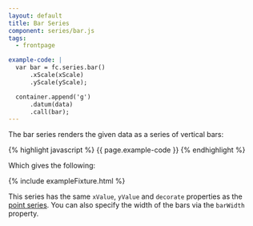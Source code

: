 ```yaml
---
layout: default
title: Bar Series
component: series/bar.js
tags:
  - frontpage

example-code: |
  var bar = fc.series.bar()
      .xScale(xScale)
      .yScale(yScale);

  container.append('g')
      .datum(data)
      .call(bar);
---
```


The bar series renders the given data as a series of vertical bars:

{% highlight javascript %}
{{ page.example-code }}
{% endhighlight %}

Which gives the following:

{% include exampleFixture.html %}

This series has the same `xValue`, `yValue` and `decorate` properties as the [point series](#point). You can also specify the width of the bars via the `barWidth` property.

